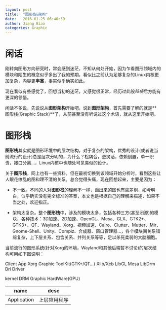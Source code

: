```yaml
---
layout: post
title:  "图形栈&架构"
date:   2016-01-25 06:40:59
author: Jiang Biao
categories: Graphic
---
```

# 闲话
刚转向图形方向研究时，常会感到迷茫，不知从何处开始，因为乍看图形领域内的模块和陌生的概念似乎多出了我的预期，看似比之前认为足够复杂的Linux内核更加复杂，内容更**丰富**，事实似乎确实如此。

现在看似有些感觉了，回想当初的迷茫，又感觉很正常，经历过此般*阵痛*后方能有更深的领悟。

闲话不多说，先说说从**图形架构**开始吧，说到**图形架构**，首先需要了解的就是**图形栈(Graphic Stack)**了，从前甚至没有听说过这个术语，就从这里开始吧。
# 图形栈
**图形栈**其实就是图形环境中的层次结构，对于复杂的架构，优秀的设计(或者说当前流行的设计)总是层次分明的，为什么？松耦合，更灵活，依赖倒置，单一职责，接口分离...，Linux内核中也随处可见类似的设计。

关于**图形栈**，网上也有一些资料，但在最初切换到该领域开始分析时，看到这些让人眼花缭乱的图和理不清的关系，总会觉得头痛，现在回想起来，主要是因为：

- 不一致。不同的人对**图形栈**的理解不一样，画出来的图也有些差别，如今明白，似乎确实没有完全标准的答案，本文也是根据自己的理解来描述，如果不当之处，欢迎指正。

- 架构太复杂。整个**图形栈**中，涉及的模块太多，包括各种三方(甚至闭源)的模块，各种技术：3D加速、2D加速、OpenGL、Mesa、GLX、GTK2+、GTK3+、QT、Wayland、Xorg、视频加速、Cairo、Clutter、Mutter、Mir、Gnome-Shell、Unity、Compiz、合成器、窗口管理器...，各个模块间关系错综复杂，上下层关系、包含关系、并列关系等等，足以杀死柔弱的大脑细胞。


当前流行的图形系统(针对Xorg的环境，Wayland和其他后端暂不讨论)的层次结构可用如下图说明：

Client App                 Xorg
Graphic ToolKit(GTK+/QT...)
Xlib/Xcb LibGL
Mesa
LibDrm
Dri Driver

kernel
DRM
Graphic HardWare(GPU)

 


| name        | desc  |
| -----       |:-----:|
| Application | 上层应用程序 |


